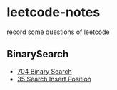# leetcode-notes
record some questions of leetcode

## BinarySearch
- [704 Binary Search](https://github.com/huntersman/leetcode-notes/blob/main/BinarySearch/BinarySearch.java)
- [35 Search Insert Position](https://github.com/huntersman/leetcode-notes/blob/main/BinarySearch/SearchInsertPosition.java)